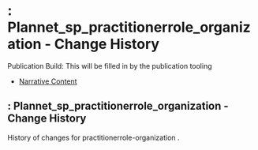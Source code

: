 # : Plannet\_sp\_practitionerrole\_organization - Change History

Publication Build: This will be filled in by the publication tooling

* [Narrative Content](SearchParameter-practitionerrole-organization.html)

## : Plannet\_sp\_practitionerrole\_organization - Change History

History of changes for practitionerrole-organization .